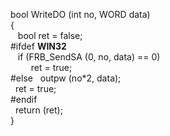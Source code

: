 bool    WriteDO (int no, WORD data)    
{   
&nbsp;&nbsp;  bool ret = false;  
#ifdef __WIN32__  
&nbsp;&nbsp;&nbsp;if (FRB_SendSA (0, no, data) == 0)  
&ensp; &ensp; &ensp; ret = true;  
#else 
&nbsp;	outpw (no*2, data);           
&nbsp;	ret = true;  
#endif  
&nbsp;   return (ret);  
}  
